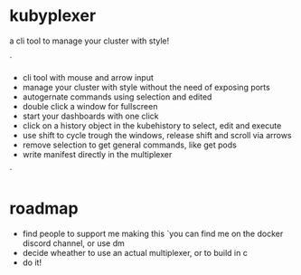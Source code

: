 # kubyplexer
a cli tool to manage your cluster with style!
<br>
<br>
`
 - cli tool with mouse and arrow input
 - manage your cluster with style without the need of exposing ports  
 - autogernate commands using selection and  edited
 - double click a window for fullscreen
 - start your dashboards with one click
 - click on a history object in the kubehistory to select, edit and execute
 - use shift to cycle trough the windows, release shift and scroll via arrows 
 - remove selection to get general commands, like get pods
 - write manifest directly in the multiplexer
   
`
<br>
# roadmap
- find people to support me making this `you can find me on the docker discord channel, or use dm
- decide wheather to use an actual multiplexer, or to build in c
- do it! 
